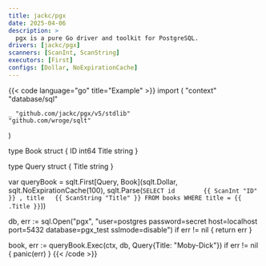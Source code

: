 ```yaml
---
title: jackc/pgx
date: 2025-04-06
description: >
  pgx is a pure Go driver and toolkit for PostgreSQL.
drivers: [jackc/pgx]
scanners: [ScanInt, ScanString]
executors: [First]
configs: [Dollar, NoExpirationCache]
---
```


{{< code language="go" title="Example" >}}
import (
	"context"
	"database/sql"

	_ "github.com/jackc/pgx/v5/stdlib"
	"github.com/wroge/sqlt"
)

type Book struct {
  ID    int64
  Title string
}

type Query struct {
  Title string
}

var queryBook = sqlt.First[Query, Book](sqlt.Dollar, sqlt.NoExpirationCache(100), sqlt.Parse(`
  SELECT
    id        {{ ScanInt "ID" }}
    , title   {{ ScanString "Title" }}
  FROM books
  WHERE title = {{ .Title }}
`))

db, err := sql.Open("pgx", "user=postgres password=secret host=localhost port=5432 database=pgx_test sslmode=disable")
if err != nil {
  return err
}

book, err := queryBook.Exec(ctx, db, Query{Title: "Moby-Dick"})
if err != nil {
  panic(err)
}
{{< /code >}}